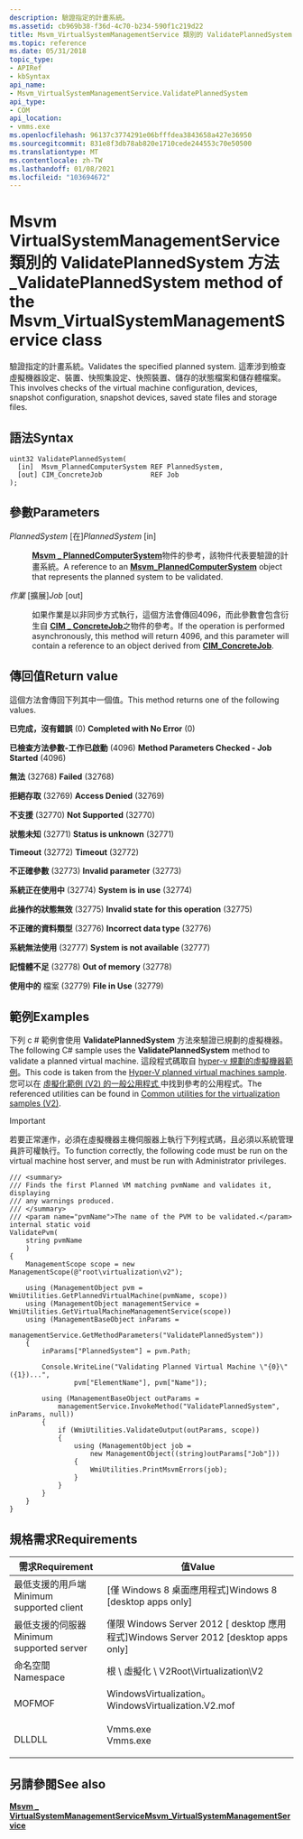 ```yaml
---
description: 驗證指定的計畫系統。
ms.assetid: cb969b38-f36d-4c70-b234-590f1c219d22
title: Msvm_VirtualSystemManagementService 類別的 ValidatePlannedSystem 方法
ms.topic: reference
ms.date: 05/31/2018
topic_type:
- APIRef
- kbSyntax
api_name:
- Msvm_VirtualSystemManagementService.ValidatePlannedSystem
api_type:
- COM
api_location:
- vmms.exe
ms.openlocfilehash: 96137c3774291e06bfffdea3843658a427e36950
ms.sourcegitcommit: 831e8f3db78ab820e1710cede244553c70e50500
ms.translationtype: MT
ms.contentlocale: zh-TW
ms.lasthandoff: 01/08/2021
ms.locfileid: "103694672"
---
```

# <a name="validateplannedsystem-method-of-the-msvm_virtualsystemmanagementservice-class"></a><span data-ttu-id="f4267-103">Msvm VirtualSystemManagementService 類別的 ValidatePlannedSystem 方法 \_</span><span class="sxs-lookup"><span data-stu-id="f4267-103">ValidatePlannedSystem method of the Msvm\_VirtualSystemManagementService class</span></span>

<span data-ttu-id="f4267-104">驗證指定的計畫系統。</span><span class="sxs-lookup"><span data-stu-id="f4267-104">Validates the specified planned system.</span></span> <span data-ttu-id="f4267-105">這牽涉到檢查虛擬機器設定、裝置、快照集設定、快照裝置、儲存的狀態檔案和儲存體檔案。</span><span class="sxs-lookup"><span data-stu-id="f4267-105">This involves checks of the virtual machine configuration, devices, snapshot configuration, snapshot devices, saved state files and storage files.</span></span>

## <a name="syntax"></a><span data-ttu-id="f4267-106">語法</span><span class="sxs-lookup"><span data-stu-id="f4267-106">Syntax</span></span>


```mof
uint32 ValidatePlannedSystem(
  [in]  Msvm_PlannedComputerSystem REF PlannedSystem,
  [out] CIM_ConcreteJob            REF Job
);
```



## <a name="parameters"></a><span data-ttu-id="f4267-107">參數</span><span class="sxs-lookup"><span data-stu-id="f4267-107">Parameters</span></span>

<dl> <dt>

<span data-ttu-id="f4267-108">*PlannedSystem* \[在\]</span><span class="sxs-lookup"><span data-stu-id="f4267-108">*PlannedSystem* \[in\]</span></span>
</dt> <dd>

<span data-ttu-id="f4267-109">[**Msvm \_ PlannedComputerSystem**](msvm-plannedcomputersystem.md)物件的參考，該物件代表要驗證的計畫系統。</span><span class="sxs-lookup"><span data-stu-id="f4267-109">A reference to an [**Msvm\_PlannedComputerSystem**](msvm-plannedcomputersystem.md) object that represents the planned system to be validated.</span></span>

</dd> <dt>

<span data-ttu-id="f4267-110">*作業* \[擴展\]</span><span class="sxs-lookup"><span data-stu-id="f4267-110">*Job* \[out\]</span></span>
</dt> <dd>

<span data-ttu-id="f4267-111">如果作業是以非同步方式執行，這個方法會傳回4096，而此參數會包含衍生自 [**CIM \_ ConcreteJob**](/previous-versions//cc136808(v=vs.85))之物件的參考。</span><span class="sxs-lookup"><span data-stu-id="f4267-111">If the operation is performed asynchronously, this method will return 4096, and this parameter will contain a reference to an object derived from [**CIM\_ConcreteJob**](/previous-versions//cc136808(v=vs.85)).</span></span>

</dd> </dl>

## <a name="return-value"></a><span data-ttu-id="f4267-112">傳回值</span><span class="sxs-lookup"><span data-stu-id="f4267-112">Return value</span></span>

<span data-ttu-id="f4267-113">這個方法會傳回下列其中一個值。</span><span class="sxs-lookup"><span data-stu-id="f4267-113">This method returns one of the following values.</span></span>

<dl> <dt>

<span data-ttu-id="f4267-114">**已完成，沒有錯誤** (0) </span><span class="sxs-lookup"><span data-stu-id="f4267-114">**Completed with No Error** (0)</span></span>
</dt> <dt>

<span data-ttu-id="f4267-115">**已檢查方法參數-工作已啟動** (4096) </span><span class="sxs-lookup"><span data-stu-id="f4267-115">**Method Parameters Checked - Job Started** (4096)</span></span>
</dt> <dt>

<span data-ttu-id="f4267-116">**無法** (32768) </span><span class="sxs-lookup"><span data-stu-id="f4267-116">**Failed** (32768)</span></span>
</dt> <dt>

<span data-ttu-id="f4267-117">**拒絕存取** (32769) </span><span class="sxs-lookup"><span data-stu-id="f4267-117">**Access Denied** (32769)</span></span>
</dt> <dt>

<span data-ttu-id="f4267-118">**不支援** (32770) </span><span class="sxs-lookup"><span data-stu-id="f4267-118">**Not Supported** (32770)</span></span>
</dt> <dt>

<span data-ttu-id="f4267-119">**狀態未知** (32771) </span><span class="sxs-lookup"><span data-stu-id="f4267-119">**Status is unknown** (32771)</span></span>
</dt> <dt>

<span data-ttu-id="f4267-120">**Timeout** (32772) </span><span class="sxs-lookup"><span data-stu-id="f4267-120">**Timeout** (32772)</span></span>
</dt> <dt>

<span data-ttu-id="f4267-121">**不正確參數** (32773) </span><span class="sxs-lookup"><span data-stu-id="f4267-121">**Invalid parameter** (32773)</span></span>
</dt> <dt>

<span data-ttu-id="f4267-122">**系統正在使用中** (32774) </span><span class="sxs-lookup"><span data-stu-id="f4267-122">**System is in use** (32774)</span></span>
</dt> <dt>

<span data-ttu-id="f4267-123">**此操作的狀態無效** (32775) </span><span class="sxs-lookup"><span data-stu-id="f4267-123">**Invalid state for this operation** (32775)</span></span>
</dt> <dt>

<span data-ttu-id="f4267-124">**不正確的資料類型** (32776) </span><span class="sxs-lookup"><span data-stu-id="f4267-124">**Incorrect data type** (32776)</span></span>
</dt> <dt>

<span data-ttu-id="f4267-125">**系統無法使用** (32777) </span><span class="sxs-lookup"><span data-stu-id="f4267-125">**System is not available** (32777)</span></span>
</dt> <dt>

<span data-ttu-id="f4267-126">**記憶體不足** (32778) </span><span class="sxs-lookup"><span data-stu-id="f4267-126">**Out of memory** (32778)</span></span>
</dt> <dt>

<span data-ttu-id="f4267-127">**使用中的** 檔案 (32779) </span><span class="sxs-lookup"><span data-stu-id="f4267-127">**File in Use** (32779)</span></span>
</dt> </dl>

## <a name="examples"></a><span data-ttu-id="f4267-128">範例</span><span class="sxs-lookup"><span data-stu-id="f4267-128">Examples</span></span>

<span data-ttu-id="f4267-129">下列 c # 範例會使用 **ValidatePlannedSystem** 方法來驗證已規劃的虛擬機器。</span><span class="sxs-lookup"><span data-stu-id="f4267-129">The following C# sample uses the **ValidatePlannedSystem** method to validate a planned virtual machine.</span></span> <span data-ttu-id="f4267-130">這段程式碼取自 [hyper-v 規劃的虛擬機器範例](https://github.com/microsoft/Windows-classic-samples/tree/master/Samples/Hyper-V/Pvm)。</span><span class="sxs-lookup"><span data-stu-id="f4267-130">This code is taken from the [Hyper-V planned virtual machines sample](https://github.com/microsoft/Windows-classic-samples/tree/master/Samples/Hyper-V/Pvm).</span></span> <span data-ttu-id="f4267-131">您可以在 [虛擬化範例 (V2) 的一般公用程式 ](common-utilities-for-the-virtualization-samples-v2.md)中找到參考的公用程式。</span><span class="sxs-lookup"><span data-stu-id="f4267-131">The referenced utilities can be found in [Common utilities for the virtualization samples (V2)](common-utilities-for-the-virtualization-samples-v2.md).</span></span>

> [!IMPORTANT]
> <span data-ttu-id="f4267-132">若要正常運作，必須在虛擬機器主機伺服器上執行下列程式碼，且必須以系統管理員許可權執行。</span><span class="sxs-lookup"><span data-stu-id="f4267-132">To function correctly, the following code must be run on the virtual machine host server, and must be run with Administrator privileges.</span></span>

 


```CSharp
/// <summary>
/// Finds the first Planned VM matching pvmName and validates it, displaying
/// any warnings produced.
/// </summary>
/// <param name="pvmName">The name of the PVM to be validated.</param>
internal static void
ValidatePvm(
    string pvmName
    )
{
    ManagementScope scope = new ManagementScope(@"root\virtualization\v2");

    using (ManagementObject pvm = WmiUtilities.GetPlannedVirtualMachine(pvmName, scope))
    using (ManagementObject managementService = WmiUtilities.GetVirtualMachineManagementService(scope))
    using (ManagementBaseObject inParams = 
        managementService.GetMethodParameters("ValidatePlannedSystem"))
    {
        inParams["PlannedSystem"] = pvm.Path;

        Console.WriteLine("Validating Planned Virtual Machine \"{0}\" ({1})...",
                pvm["ElementName"], pvm["Name"]);

        using (ManagementBaseObject outParams = 
            managementService.InvokeMethod("ValidatePlannedSystem", inParams, null))
        {
            if (WmiUtilities.ValidateOutput(outParams, scope))
            {
                using (ManagementObject job = 
                    new ManagementObject((string)outParams["Job"]))
                {
                    WmiUtilities.PrintMsvmErrors(job);
                }
            }
        }
    }
}
```



## <a name="requirements"></a><span data-ttu-id="f4267-133">規格需求</span><span class="sxs-lookup"><span data-stu-id="f4267-133">Requirements</span></span>



| <span data-ttu-id="f4267-134">需求</span><span class="sxs-lookup"><span data-stu-id="f4267-134">Requirement</span></span> | <span data-ttu-id="f4267-135">值</span><span class="sxs-lookup"><span data-stu-id="f4267-135">Value</span></span> |
|-------------------------------------|---------------------------------------------------------------------------------------------------------|
| <span data-ttu-id="f4267-136">最低支援的用戶端</span><span class="sxs-lookup"><span data-stu-id="f4267-136">Minimum supported client</span></span><br/> | <span data-ttu-id="f4267-137">\[僅 Windows 8 桌面應用程式\]</span><span class="sxs-lookup"><span data-stu-id="f4267-137">Windows 8 \[desktop apps only\]</span></span><br/>                                                              |
| <span data-ttu-id="f4267-138">最低支援的伺服器</span><span class="sxs-lookup"><span data-stu-id="f4267-138">Minimum supported server</span></span><br/> | <span data-ttu-id="f4267-139">僅限 Windows Server 2012 \[ desktop 應用程式\]</span><span class="sxs-lookup"><span data-stu-id="f4267-139">Windows Server 2012 \[desktop apps only\]</span></span><br/>                                                    |
| <span data-ttu-id="f4267-140">命名空間</span><span class="sxs-lookup"><span data-stu-id="f4267-140">Namespace</span></span><br/>                | <span data-ttu-id="f4267-141">根 \\ 虛擬化 \\ V2</span><span class="sxs-lookup"><span data-stu-id="f4267-141">Root\\Virtualization\\V2</span></span><br/>                                                                     |
| <span data-ttu-id="f4267-142">MOF</span><span class="sxs-lookup"><span data-stu-id="f4267-142">MOF</span></span><br/>                      | <dl> <span data-ttu-id="f4267-143"><dt>WindowsVirtualization。</dt></span><span class="sxs-lookup"><span data-stu-id="f4267-143"><dt>WindowsVirtualization.V2.mof</dt></span></span> </dl> |
| <span data-ttu-id="f4267-144">DLL</span><span class="sxs-lookup"><span data-stu-id="f4267-144">DLL</span></span><br/>                      | <dl> <span data-ttu-id="f4267-145"><dt>Vmms.exe</dt></span><span class="sxs-lookup"><span data-stu-id="f4267-145"><dt>Vmms.exe</dt></span></span> </dl>                     |



## <a name="see-also"></a><span data-ttu-id="f4267-146">另請參閱</span><span class="sxs-lookup"><span data-stu-id="f4267-146">See also</span></span>

<dl> <dt>

[<span data-ttu-id="f4267-147">**Msvm \_ VirtualSystemManagementService**</span><span class="sxs-lookup"><span data-stu-id="f4267-147">**Msvm\_VirtualSystemManagementService**</span></span>](msvm-virtualsystemmanagementservice.md)
</dt> </dl>

 

